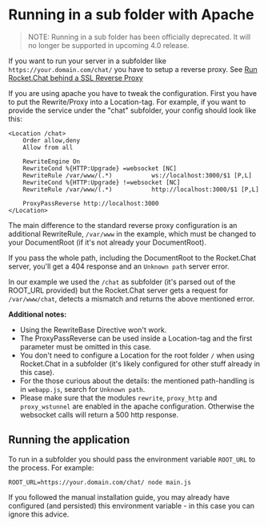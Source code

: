 # Running in a sub folder with Apache

> NOTE:   Running in a sub folder has been officially deprecated.  It will no longer be supported in upcoming 4.0 release.

If you want to run your server in a subfolder like `https://your.domain.com/chat/` you have to setup a reverse proxy. See [Run Rocket.Chat behind a SSL Reverse Proxy](configuring-ssl-reverse-proxy.md)

If you are using apache you have to tweak the configuration. First you have to put the Rewrite/Proxy into a Location-tag. For example, if you want to provide the service under the "chat" subfolder, your config should look like this:

```text
<Location /chat>
    Order allow,deny
    Allow from all

    RewriteEngine On
    RewriteCond %{HTTP:Upgrade} =websocket [NC]
    RewriteRule /var/www/(.*)           ws://localhost:3000/$1 [P,L]
    RewriteCond %{HTTP:Upgrade} !=websocket [NC]
    RewriteRule /var/www/(.*)           http://localhost:3000/$1 [P,L]

    ProxyPassReverse http://localhost:3000
</Location>
```

The main difference to the standard reverse proxy configuration is an additional RewriteRule, `/var/www` in the example, which must be changed to your DocumentRoot \(if it's not already your DocumentRoot\).

If you pass the whole path, including the DocumentRoot to the Rocket.Chat server, you'll get a 404 response and an `Unknown path` server error.

In our example we used the `/chat` as subfolder \(it's parsed out of the ROOT\_URL provided\) but the Rocket.Chat server gets a request for `/var/www/chat`, detects a mismatch and returns the above mentioned error.

**Additional notes:**

* Using the RewriteBase Directive won't work.
* The ProxyPassReverse can be used inside a Location-tag and the first parameter must be omitted in this case.
* You don't need to configure a Location for the root folder `/` when using Rocket.Chat in a subfolder \(it's likely configured for other stuff already in this case\).
* For the those curious about the details: the mentioned path-handling is in `webapp.js`, search for `Unknown path`.
* Please make sure that the modules `rewrite`, `proxy_http` and `proxy_wstunnel` are enabled in the apache configuration. Otherwise the websocket calls will return a 500 http response.

## Running the application

To run in a subfolder you should pass the environment variable `ROOT_URL` to the process. For example:

```text
ROOT_URL=https://your.domain.com/chat/ node main.js
```

If you followed the manual installation guide, you may already have configured \(and persisted\) this environment variable - in this case you can ignore this advice.

